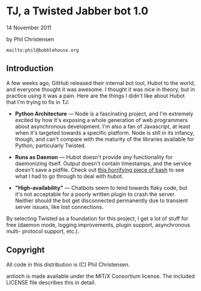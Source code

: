 TJ, a Twisted Jabber bot 1.0
===========

14 November 2011

by Phil Christensen

`mailto:phil@bubblehouse.org`

Introduction
-------------

A few weeks ago, GitHub released their internal bot tool, Hubot to the world, and
everyone thought it was awesome. I thought it was nice in theory, but in practice
using it was a pain. Here are the things I didn't like about Hubot that I'm trying
to fix in TJ:

* **Python Architecture**  — 
  Node is a fascinating project, and I'm extremely excited by how it's exposing
  a whole generation of web programmers about asynchronous development. I'm also
  a fan of Javascript, at least when it's targeted towards a specific platform.
  Node is still in its infancy, though, and can't compare with the maturity of
  the libraries available for Python, particularly Twisted.

* **Runs as Daemon** — 
  Hubot doesn't provide *any* functionality for daemonizing itself. Output doesn't
  contain timestamps, and the service doesn't save a pidfile. Check out [this
  horrifying piece of bash](https://gist.github.com/1352381) to see what I had to go through to deal with hubot.

* **"High-availability"** —
  Chatbots seem to tend towards flaky code, but it's not acceptable for a poorly
  written plugin to crash the server. Neither should the bot get disconnected
  permanently due to transient server issues, like lost connections.

By selecting Twisted as a foundation for this project, I get a lot of stuff for
free (daemon mode, logging improvements, plugin support, asynchronous multi-
protocol support, etc.).

Copyright
---------

All code in this distribution is (C) Phil Christensen.

antioch is made available under the MIT/X Consortium license.
The included LICENSE file describes this in detail.
